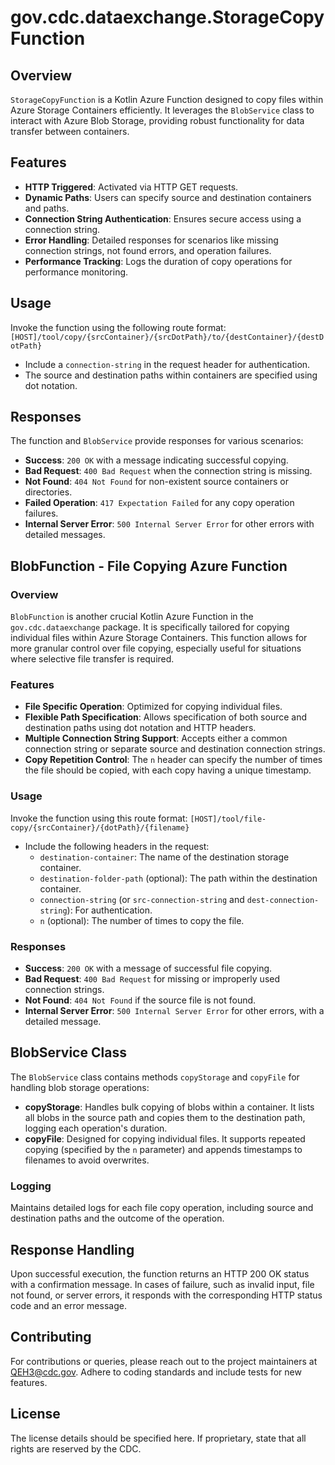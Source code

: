 # gov.cdc.dataexchange.StorageCopyFunction

## Overview
`StorageCopyFunction` is a Kotlin Azure Function designed to copy files within Azure Storage Containers efficiently. It leverages the `BlobService` class to interact with Azure Blob Storage, providing robust functionality for data transfer between containers.

## Features
- **HTTP Triggered**: Activated via HTTP GET requests.
- **Dynamic Paths**: Users can specify source and destination containers and paths.
- **Connection String Authentication**: Ensures secure access using a connection string.
- **Error Handling**: Detailed responses for scenarios like missing connection strings, not found errors, and operation failures.
- **Performance Tracking**: Logs the duration of copy operations for performance monitoring.

## Usage
Invoke the function using the following route format:
`[HOST]/tool/copy/{srcContainer}/{srcDotPath}/to/{destContainer}/{destDotPath}`

- Include a `connection-string` in the request header for authentication.
- The source and destination paths within containers are specified using dot notation.

## Responses
The function and `BlobService` provide responses for various scenarios:
- **Success**: `200 OK` with a message indicating successful copying.
- **Bad Request**: `400 Bad Request` when the connection string is missing.
- **Not Found**: `404 Not Found` for non-existent source containers or directories.
- **Failed Operation**: `417 Expectation Failed` for any copy operation failures.
- **Internal Server Error**: `500 Internal Server Error` for other errors with detailed messages.

## BlobFunction - File Copying Azure Function

### Overview
`BlobFunction` is another crucial Kotlin Azure Function in the `gov.cdc.dataexchange` package. It is specifically tailored for copying individual files within Azure Storage Containers. This function allows for more granular control over file copying, especially useful for situations where selective file transfer is required.

### Features
- **File Specific Operation**: Optimized for copying individual files.
- **Flexible Path Specification**: Allows specification of both source and destination paths using dot notation and HTTP headers.
- **Multiple Connection String Support**: Accepts either a common connection string or separate source and destination connection strings.
- **Copy Repetition Control**: The `n` header can specify the number of times the file should be copied, with each copy having a unique timestamp.

### Usage
Invoke the function using this route format:
`[HOST]/tool/file-copy/{srcContainer}/{dotPath}/{filename}`

- Include the following headers in the request:
    - `destination-container`: The name of the destination storage container.
    - `destination-folder-path` (optional): The path within the destination container.
    - `connection-string` (or `src-connection-string` and `dest-connection-string`): For authentication.
    - `n` (optional): The number of times to copy the file.

### Responses
- **Success**: `200 OK` with a message of successful file copying.
- **Bad Request**: `400 Bad Request` for missing or improperly used connection strings.
- **Not Found**: `404 Not Found` if the source file is not found.
- **Internal Server Error**: `500 Internal Server Error` for other errors, with a detailed message.

## BlobService Class
The `BlobService` class contains methods `copyStorage` and `copyFile` for handling blob storage operations:
- **copyStorage**: Handles bulk copying of blobs within a container. It lists all blobs in the source path and copies them to the destination path, logging each operation's duration.
- **copyFile**: Designed for copying individual files. It supports repeated copying (specified by the `n` parameter) and appends timestamps to filenames to avoid overwrites.


### Logging
Maintains detailed logs for each file copy operation, including source and destination paths and the outcome of the operation.

## Response Handling
Upon successful execution, the function returns an HTTP 200 OK status with a confirmation message. In cases of failure, such as invalid input, file not found, or server errors, it responds with the corresponding HTTP status code and an error message.

## Contributing
For contributions or queries, please reach out to the project maintainers at QEH3@cdc.gov. Adhere to coding standards and include tests for new features.

## License
The license details should be specified here. If proprietary, state that all rights are reserved by the CDC.